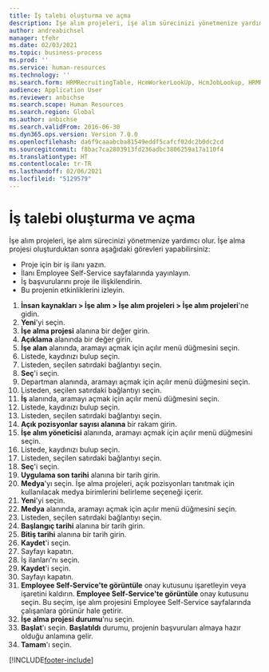 ```yaml
---
title: İş talebi oluşturma ve açma
description: İşe alım projeleri, işe alım sürecinizi yönetmenize yardımcı olur.
author: andreabichsel
manager: tfehr
ms.date: 02/03/2021
ms.topic: business-process
ms.prod: ''
ms.service: human-resources
ms.technology: ''
ms.search.form: HRMRecruitingTable, HcmWorkerLookUp, HcmJobLookup, HRMRecruitingMedia, HRMRecruitingJobAd, HcmPersonnelManagementWorkspace
audience: Application User
ms.reviewer: anbichse
ms.search.scope: Human Resources
ms.search.region: Global
ms.author: anbichse
ms.search.validFrom: 2016-06-30
ms.dyn365.ops.version: Version 7.0.0
ms.openlocfilehash: da6f9caaabcba81549eddf5cafcf02dc2b0dc2cd
ms.sourcegitcommit: f8bac7ca2803913fd236adbc3806259a17a110f4
ms.translationtype: HT
ms.contentlocale: tr-TR
ms.lasthandoff: 02/06/2021
ms.locfileid: "5129579"
---
```

# <a name="create-and-open-job-requisition"></a>İş talebi oluşturma ve açma

İşe alım projeleri, işe alım sürecinizi yönetmenize yardımcı olur. İşe alma projesi oluşturduktan sonra aşağıdaki görevleri yapabilirsiniz:

- Proje için bir iş ilanı yazın.
- İlanı Employee Self-Service sayfalarında yayınlayın.
- İş başvurularını proje ile ilişkilendirin.
- Bu projenin etkinliklerini izleyin. 

1. **İnsan kaynakları > İşe alım > İşe alım projeleri > İşe alım projeleri**'ne gidin.
2. **Yeni**'yi seçin.
3. **İşe alma projesi** alanına bir değer girin.
4. **Açıklama** alanında bir değer girin.
5. **İşe alan** alanında, aramayı açmak için açılır menü düğmesini seçin.
6. Listede, kaydınızı bulup seçin.
7. Listeden, seçilen satırdaki bağlantıyı seçin.
8. **Seç**'i seçin.
9. Departman alanında, aramayı açmak için açılır menü düğmesini seçin.
10. Listeden, seçilen satırdaki bağlantıyı seçin.
11. **İş** alanında, aramayı açmak için açılır menü düğmesini seçin.
12. Listede, kaydınızı bulup seçin.
13. Listeden, seçilen satırdaki bağlantıyı seçin.
14. **Açık pozisyonlar sayısı alanına** bir rakam girin.
15. **İşe alım yöneticisi** alanında, aramayı açmak için açılır menü düğmesini seçin.
16. Listede, kaydınızı bulup seçin.
17. Listeden, seçilen satırdaki bağlantıyı seçin.
18. **Seç**'i seçin.
19. **Uygulama son tarihi** alanına bir tarih girin.
20. **Medya**'yı seçin. İşe alma projeleri, açık pozisyonları tanıtmak için kullanılacak medya birimlerini belirleme seçeneği içerir.  
21. **Yeni**'yi seçin.
22. **Medya** alanında, aramayı açmak için açılır menü düğmesini seçin.
23. Listeden, seçilen satırdaki bağlantıyı seçin.
24. **Başlangıç tarihi** alanına bir tarih girin.
25. **Bitiş tarihi** alanına bir tarih girin.
26. **Kaydet**'i seçin.
27. Sayfayı kapatın.
28. İş ilanları'nı seçin.
29. **Kaydet**'i seçin.
30. Sayfayı kapatın.
31. **Employee Self-Service'te görüntüle** onay kutusunu işaretleyin veya işaretini kaldırın. **Employee Self-Service'te görüntüle** onay kutusunu seçin. Bu seçim, işe alım projesini Employee Self-Service sayfalarında çalışanlara görünür hale getirir.
32. **İşe alma projesi durumu**'nu seçin.
33. **Başlat**'ı seçin. **Başlatıldı** durumu, projenin başvuruları almaya hazır olduğu anlamına gelir.  
34. **Tamam**'ı seçin.

[!INCLUDE[footer-include](../includes/footer-banner.md)]